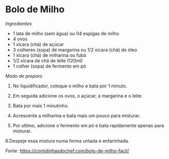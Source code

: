 # Bolo de Milho

*Ingredientes*

   - 1 lata de milho (sem água) ou 04 espigas de milho
   - 4 ovos
   - 1 xícara (chá) de açúcar
   - 3 colheres (sopa) de margarina ou 1/2 xícara (chá) de óleo
   - 1 xícara (chá) de milharina ou fubá
   - 1/2 xícara de chá de leite (120ml)
   -  1 colher (sopa) de fermento em pó
   
*Modo de preparo*

   1. No liquidificador, coloque o milho e bata por 1 minuto.

   2. Em seguida adicione os ovos, o açúcar, a margarina e o leite.

   3. Bata por mais 1 minutinho.

   4. Acrescente a milharina e bata mais um pouco para misturar.

   5. Por ultimo, adicione o fermento em pó e bata rapidamente apenas para misturar.

   6.Despeje essa mistura numa forma untada e enfarinhada.

*Fonte:* https://comidinhasdochef.com/bolo-de-milho-facil/
